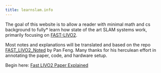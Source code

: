```yaml
---
title: learnslam.info
---
```

The goal of this website is to allow a reader with minimal math and cs background to fully* learn how state of the art SLAM systems work, primarily focusing on [FAST-LIVO2](https://arxiv.org/abs/2408.14035). 

Most notes and explanations will be translated and based on the repo [FAST_LIVO2_Noted](https://github.com/cchester25/FAST_LIVO2_Noted) by Pan Feng. Many thanks for his herculean effort in annotating the paper, code, and hardware setup.

Begin here:
[Fast LIVO2 Paper Explained](fast_livo_2)
